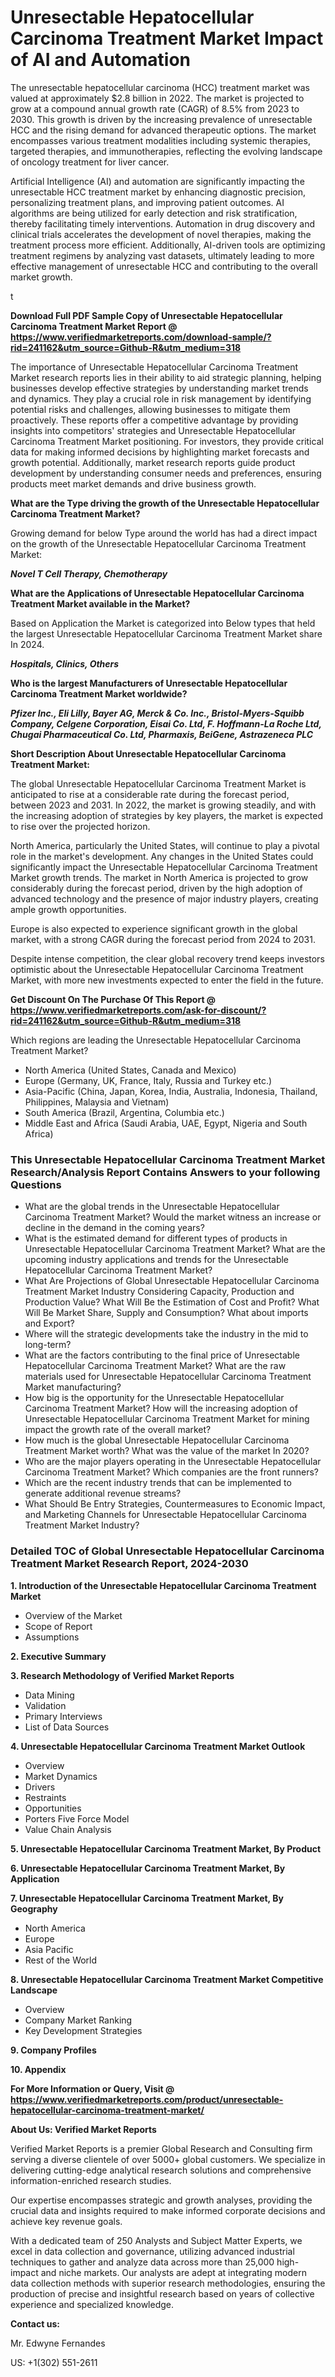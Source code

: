 <meta name="title" content="Global Unresectable Hepatocellular Carcinoma Treatment Market Impact of AI and Automation"><meta name="description" content="The unresectable hepatocellular carcinoma (HCC) treatment market was valued at approximately $2.8 billion in 2022. The market is projected to grow at a compound annual"><meta name="title" content="Unresectable Hepatocellular Carcinoma Treatment Market Size, Share, Scope, Trends, Growth, Opportunities, Analysis, Forecast"><h1>Unresectable Hepatocellular Carcinoma Treatment Market Impact of AI and Automation</h1><p>The unresectable hepatocellular carcinoma (HCC) treatment market was valued at approximately $2.8 billion in 2022. The market is projected to grow at a compound annual growth rate (CAGR) of 8.5% from 2023 to 2030. This growth is driven by the increasing prevalence of unresectable HCC and the rising demand for advanced therapeutic options. The market encompasses various treatment modalities including systemic therapies, targeted therapies, and immunotherapies, reflecting the evolving landscape of oncology treatment for liver cancer.</p><p>Artificial Intelligence (AI) and automation are significantly impacting the unresectable HCC treatment market by enhancing diagnostic precision, personalizing treatment plans, and improving patient outcomes. AI algorithms are being utilized for early detection and risk stratification, thereby facilitating timely interventions. Automation in drug discovery and clinical trials accelerates the development of novel therapies, making the treatment process more efficient. Additionally, AI-driven tools are optimizing treatment regimens by analyzing vast datasets, ultimately leading to more effective management of unresectable HCC and contributing to the overall market growth.</p>t</p><p id="" class=""><strong>Download Full PDF Sample Copy of Unresectable Hepatocellular Carcinoma Treatment Market Report @ <a href="https://www.verifiedmarketreports.com/download-sample/?rid=241162&utm_source=Github-R&utm_medium=318" target="_blank">https://www.verifiedmarketreports.com/download-sample/?rid=241162&utm_source=Github-R&utm_medium=318</a></strong></p><p>The importance of&nbsp;Unresectable Hepatocellular Carcinoma Treatment Market research reports lies in their ability to aid strategic planning, helping businesses develop effective strategies by understanding market trends and dynamics. They play a crucial role in risk management by identifying potential risks and challenges, allowing businesses to mitigate them proactively. These reports offer a competitive advantage by providing insights into competitors' strategies and Unresectable Hepatocellular Carcinoma Treatment Market positioning. For investors, they provide critical data for making informed decisions by highlighting market forecasts and growth potential. Additionally, market research reports guide product development by understanding consumer needs and preferences, ensuring products meet market demands and drive business growth.</p><p><strong>What are the&nbsp;Type driving the growth of the Unresectable Hepatocellular Carcinoma Treatment Market?</strong></p><p id="" class="">Growing demand for below Type around the world has had a direct impact on the growth of the Unresectable Hepatocellular Carcinoma Treatment Market:</p><em><strong>Novel T Cell Therapy, Chemotherapy</strong></em></p><strong>What are the&nbsp;Applications&nbsp;of Unresectable Hepatocellular Carcinoma Treatment Market available in the Market?</strong></p><p id="" class="">Based on Application the Market is categorized into Below types that held the largest Unresectable Hepatocellular Carcinoma Treatment Market share In 2024.</p><em><strong>Hospitals, Clinics, Others</strong></em></p><strong>Who is the largest Manufacturers of Unresectable Hepatocellular Carcinoma Treatment Market worldwide?</strong></p><p><em><strong>Pfizer Inc., Eli Lilly, Bayer AG, Merck & Co. Inc., Bristol-Myers-Squibb Company, Celgene Corporation, Eisai Co. Ltd, F. Hoffmann-La Roche Ltd, Chugai Pharmaceutical Co. Ltd, Pharmaxis, BeiGene, Astrazeneca PLC</strong></em></p><p id="" class=""><strong>Short Description About Unresectable Hepatocellular Carcinoma Treatment Market:</strong></p><p>The global Unresectable Hepatocellular Carcinoma Treatment Market is anticipated to rise at a considerable rate during the forecast period, between 2023 and 2031. In 2022, the market is growing steadily, and with the increasing adoption of strategies by key players, the market is expected to rise over the projected horizon.</p><p>North America, particularly the United States, will continue to play a pivotal role in the market's development. Any changes in the United States could significantly impact the Unresectable Hepatocellular Carcinoma Treatment Market growth trends. The market in North America is projected to grow considerably during the forecast period, driven by the high adoption of advanced technology and the presence of major industry players, creating ample growth opportunities.</p><p>Europe is also expected to experience significant growth in the global market, with a strong CAGR during the forecast period from 2024 to 2031.</p><p>Despite intense competition, the clear global recovery trend keeps investors optimistic about the Unresectable Hepatocellular Carcinoma Treatment Market, with more new investments expected to enter the field in the future.</p><p id="" class=""><strong>Get Discount On The Purchase Of This Report @ <a href="https://www.verifiedmarketreports.com/ask-for-discount/?rid=241162&utm_source=Github-R&utm_medium=318" target="_blank">https://www.verifiedmarketreports.com/ask-for-discount/?rid=241162&utm_source=Github-R&utm_medium=318</a></strong></p>Which regions are leading the Unresectable Hepatocellular Carcinoma Treatment Market?</p><ul><li>North America (United States, Canada and Mexico)</li><li>Europe (Germany, UK, France, Italy, Russia and Turkey etc.)</li><li>Asia-Pacific (China, Japan, Korea, India, Australia, Indonesia, Thailand, Philippines, Malaysia and Vietnam)</li><li>South America (Brazil, Argentina, Columbia etc.)</li><li>Middle East and Africa (Saudi Arabia, UAE, Egypt, Nigeria and South Africa)</li></ul><h3 id="" class="">This Unresectable Hepatocellular Carcinoma Treatment Market Research/Analysis Report Contains Answers to your following Questions</h3><ul><li>What are the global trends in the Unresectable Hepatocellular Carcinoma Treatment Market? Would the market witness an increase or decline in the demand in the coming years?</li><li>What is the estimated demand for different types of products in Unresectable Hepatocellular Carcinoma Treatment Market? What are the upcoming industry applications and trends for the Unresectable Hepatocellular Carcinoma Treatment Market?</li><li>What Are Projections of Global Unresectable Hepatocellular Carcinoma Treatment Market Industry Considering Capacity, Production and Production Value? What Will Be the Estimation of Cost and Profit? What Will Be Market Share, Supply and Consumption? What about imports and Export?</li><li>Where will the strategic developments take the industry in the mid to long-term?</li><li>What are the factors contributing to the final price of Unresectable Hepatocellular Carcinoma Treatment Market? What are the raw materials used for Unresectable Hepatocellular Carcinoma Treatment Market manufacturing?</li><li>How big is the opportunity for the Unresectable Hepatocellular Carcinoma Treatment Market? How will the increasing adoption of Unresectable Hepatocellular Carcinoma Treatment Market for mining impact the growth rate of the overall market?</li><li>How much is the global Unresectable Hepatocellular Carcinoma Treatment Market worth? What was the value of the market In 2020?</li><li>Who are the major players operating in the Unresectable Hepatocellular Carcinoma Treatment Market? Which companies are the front runners?</li><li>Which are the recent industry trends that can be implemented to generate additional revenue streams?</li><li>What Should Be Entry Strategies, Countermeasures to Economic Impact, and Marketing Channels for Unresectable Hepatocellular Carcinoma Treatment Market Industry?</li></ul><h3 id="" class="">Detailed TOC of Global Unresectable Hepatocellular Carcinoma Treatment Market Research Report, 2024-2030</h3><p id="" class=""><strong>1. Introduction of the Unresectable Hepatocellular Carcinoma Treatment Market</strong></p><ul><li>Overview of the Market</li><li>Scope of Report</li><li>Assumptions</li></ul><p id="" class=""><strong>2. Executive Summary</strong></p><p id="" class=""><strong>3. Research Methodology of Verified Market Reports</strong></p><ul><li>Data Mining</li><li>Validation</li><li>Primary Interviews</li><li>List of Data Sources</li></ul><p id="" class=""><strong>4. Unresectable Hepatocellular Carcinoma Treatment Market Outlook</strong></p><ul><li>Overview</li><li>Market Dynamics</li><li>Drivers</li><li>Restraints</li><li>Opportunities</li><li>Porters Five Force Model</li><li>Value Chain Analysis</li></ul><p id="" class=""><strong>5. Unresectable Hepatocellular Carcinoma Treatment Market, By Product</strong></p><p id="" class=""><strong>6. Unresectable Hepatocellular Carcinoma Treatment Market, By Application</strong></p><p id="" class=""><strong>7. Unresectable Hepatocellular Carcinoma Treatment Market, By Geography</strong></p><ul><li>North America</li><li>Europe</li><li>Asia Pacific</li><li>Rest of the World</li></ul><p id="" class=""><strong>8. Unresectable Hepatocellular Carcinoma Treatment Market Competitive Landscape</strong></p><ul><li>Overview</li><li>Company Market Ranking</li><li>Key Development Strategies</li></ul><p id="" class=""><strong>9. Company Profiles</strong></p><p id="" class=""><strong>10. Appendix</strong></p><p id="" class=""><strong>For More Information or Query, Visit @ <a href="https://www.verifiedmarketreports.com/product/unresectable-hepatocellular-carcinoma-treatment-market/" target="_blank">https://www.verifiedmarketreports.com/product/unresectable-hepatocellular-carcinoma-treatment-market/</a></strong></p><p id="" class=""><strong>About Us: Verified Market Reports</strong></p><p id="" class="">Verified Market Reports is a premier Global Research and Consulting firm serving a diverse clientele of over 5000+ global customers. We specialize in delivering cutting-edge analytical research solutions and comprehensive information-enriched research studies.</p><p id="" class="">Our expertise encompasses strategic and growth analyses, providing the crucial data and insights required to make informed corporate decisions and achieve key revenue goals.</p><p id="" class="">With a dedicated team of 250 Analysts and Subject Matter Experts, we excel in data collection and governance, utilizing advanced industrial techniques to gather and analyze data across more than 25,000 high-impact and niche markets. Our analysts are adept at integrating modern data collection methods with superior research methodologies, ensuring the production of precise and insightful research based on years of collective experience and specialized knowledge.</p><p id="" class=""><strong>Contact us:</strong></p><p id="" class="">Mr. Edwyne Fernandes</p><p id="" class="">US: +1(302) 551-2611</p>